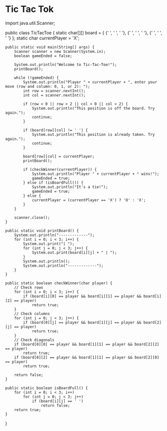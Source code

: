 # Tic Tac Tok
import java.util.Scanner;

public class TicTacToe {
    static char[][] board = {
        {' ', ' ', ' '},
        {' ', ' ', ' '},
        {' ', ' ', ' '}
    };
    static char currentPlayer = 'X';

    public static void main(String[] args) {
        Scanner scanner = new Scanner(System.in);
        boolean gameEnded = false;

        System.out.println("Welcome to Tic-Tac-Toe!");
        printBoard();

        while (!gameEnded) {
            System.out.println("Player " + currentPlayer + ", enter your move (row and column: 0, 1, or 2): ");
            int row = scanner.nextInt();
            int col = scanner.nextInt();

            if (row < 0 || row > 2 || col < 0 || col > 2) {
                System.out.println("This position is off the board. Try again.");
                continue;
            }

            if (board[row][col] != ' ') {
                System.out.println("This position is already taken. Try again.");
                continue;
            }

            board[row][col] = currentPlayer;
            printBoard();

            if (checkWinner(currentPlayer)) {
                System.out.println("Player " + currentPlayer + " wins!");
                gameEnded = true;
            } else if (isBoardFull()) {
                System.out.println("It's a tie!");
                gameEnded = true;
            } else {
                currentPlayer = (currentPlayer == 'X') ? 'O' : 'X';
            }
        }

        scanner.close();
    }

    public static void printBoard() {
        System.out.println("-------------");
        for (int i = 0; i < 3; i++) {
            System.out.print("| ");
            for (int j = 0; j < 3; j++) {
                System.out.print(board[i][j] + " | ");
            }
            System.out.println();
            System.out.println("-------------");
        }
    }

    public static boolean checkWinner(char player) {
        // Check rows
        for (int i = 0; i < 3; i++) {
            if (board[i][0] == player && board[i][1] == player && board[i][2] == player)
                return true;
        }
        // Check columns
        for (int j = 0; j < 3; j++) {
            if (board[0][j] == player && board[1][j] == player && board[2][j] == player)
                return true;
        }
        // Check diagonals
        if (board[0][0] == player && board[1][1] == player && board[2][2] == player)
            return true;
        if (board[0][2] == player && board[1][1] == player && board[2][0] == player)
            return true;

        return false;
    }

    public static boolean isBoardFull() {
        for (int i = 0; i < 3; i++)
            for (int j = 0; j < 3; j++)
                if (board[i][j] == ' ')
                    return false;
        return true;
    }
}
